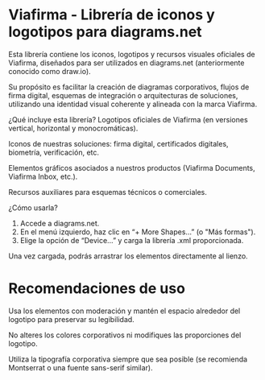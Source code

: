 # Viafirma - Librería de iconos y logotipos para diagrams.net
Esta librería contiene los iconos, logotipos y recursos visuales oficiales de Viafirma, diseñados para ser utilizados en diagrams.net (anteriormente conocido como draw.io).

Su propósito es facilitar la creación de diagramas corporativos, flujos de firma digital, esquemas de integración o arquitecturas de soluciones, utilizando una identidad visual coherente y alineada con la marca Viafirma.

¿Qué incluye esta librería?
Logotipos oficiales de Viafirma (en versiones vertical, horizontal y monocromáticas).

Iconos de nuestras soluciones: firma digital, certificados digitales, biometría, verificación, etc.

Elementos gráficos asociados a nuestros productos (Viafirma Documents, Viafirma Inbox, etc.).

Recursos auxiliares para esquemas técnicos o comerciales.

¿Cómo usarla?
1. Accede a diagrams.net.
2. En el menú izquierdo, haz clic en “+ More Shapes…” (o "Más formas").
3. Elige la opción de “Device…” y carga la librería .xml proporcionada.

Una vez cargada, podrás arrastrar los elementos directamente al lienzo.

# Recomendaciones de uso
Usa los elementos con moderación y mantén el espacio alrededor del logotipo para preservar su legibilidad.

No alteres los colores corporativos ni modifiques las proporciones del logotipo.

Utiliza la tipografía corporativa siempre que sea posible (se recomienda Montserrat o una fuente sans-serif similar).

